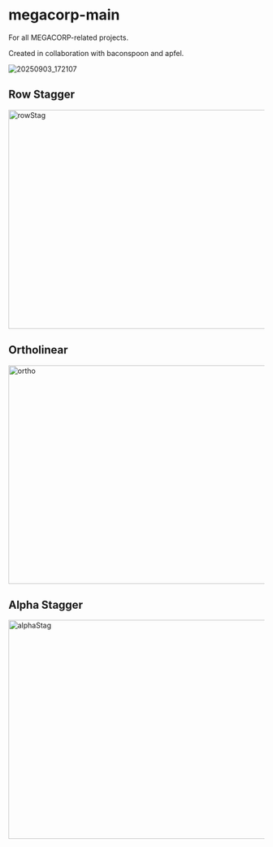 # megacorp-main
For all MEGACORP-related projects.

Created in collaboration with baconspoon and apfel.

![20250903_172107](https://github.com/user-attachments/assets/4832cfbb-564c-412e-afb5-439c7d053bc1)

## Row Stagger

<img width="1017" height="431" alt="rowStag" src="https://github.com/user-attachments/assets/66ea35ca-1071-457c-b143-8dfe0f6a0f50" />

## Ortholinear

<img width="1017" height="430" alt="ortho" src="https://github.com/user-attachments/assets/b95a49a8-da3c-462c-a6e2-ff1df2981cc0" />

## Alpha Stagger

<img width="1020" height="431" alt="alphaStag" src="https://github.com/user-attachments/assets/9bd812e8-a07f-4142-ab0d-10000c3da504" />
